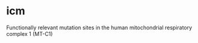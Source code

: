 # icm
Functionally relevant mutation sites in the human mitochondrial respiratory complex 1 (MT-C1) 

